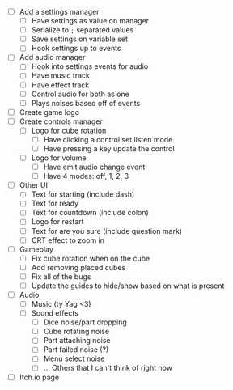 - [ ] Add a settings manager
    - [ ] Have settings as value on manager
    - [ ] Serialize to `;` separated values
    - [ ] Save settings on variable set
    - [ ] Hook settings up to events
- [ ] Add audio manager
    - [ ] Hook into settings events for audio
    - [ ] Have music track
    - [ ] Have effect track
    - [ ] Control audio for both as one
    - [ ] Plays noises based off of events
- [ ] Create game logo
- [ ] Create controls manager
    - [ ] Logo for cube rotation
        - [ ] Have clicking a control set listen mode
        - [ ] Have pressing a key update the control
    - [ ] Logo for volume
        - [ ] Have emit audio change event
        - [ ] Have 4 modes: off, 1, 2, 3
- [ ] Other UI
    - [ ] Text for starting (include dash)
    - [ ] Text for ready
    - [ ] Text for countdown (include colon)
    - [ ] Logo for restart
    - [ ] Text for are you sure (include question mark)
    - [ ] CRT effect to zoom in
- [ ] Gameplay
    - [ ] Fix cube rotation when on the cube
    - [ ] Add removing placed cubes
    - [ ] Fix all of the bugs
    - [ ] Update the guides to hide/show based on what is present
- [ ] Audio
    - [ ] Music (ty Yag <3)
    - [ ] Sound effects
        - [ ] Dice noise/part dropping
        - [ ] Cube rotating noise
        - [ ] Part attaching noise
        - [ ] Part failed noise (?)
        - [ ] Menu select noise
        - [ ] ... Others that I can't think of right now
- [ ] Itch.io page

